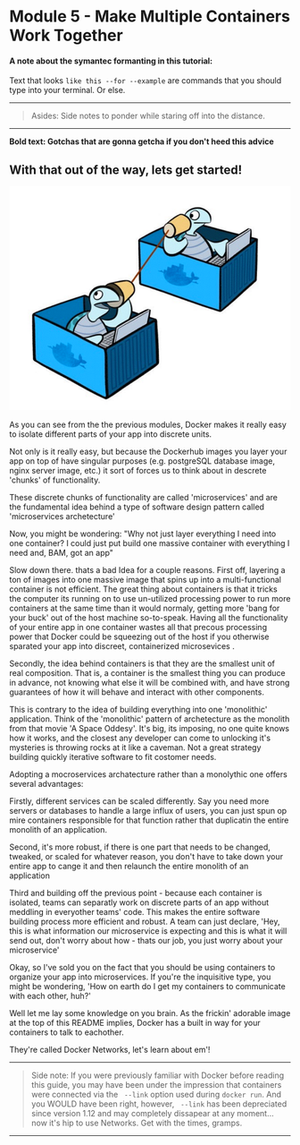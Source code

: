 # Module 5 - Make Multiple Containers Work Together

#### A note about the symantec formanting in this tutorial:

Text that looks `like this --for --example` are commands that you should type into your terminal. Or else.

---
>Asides: Side notes to ponder while staring off into the distance.

---

**Bold text: Gotchas that are gonna getcha if you don't heed this advice**

## With that out of the way, lets get started!


![dokernetwork](https://github.com/dylanlrrb/P-C-Y-Assets/blob/master/5/dockernetwork.png?raw=true)

As you can see from the the previous modules, Docker makes it really easy to isolate different parts of your app into discrete units. 

Not only is it really easy, but because the Dockerhub images you layer your app on top of have singular purposes (e.g. postgreSQL database image, nginx server image, etc.) it sort of forces us to think about in descrete 'chunks' of functionality. 

These discrete chunks of functionality are called 'microservices' and are the fundamental idea behind a type of software design pattern called 'microservices archetecture'

Now, you might be wondering: "Why not just layer everything I need into one container? I could just put build one massive container with everything I need and, BAM, got an app"

Slow down there. thats a bad Idea for a couple reasons. First off, layering a ton of images into one massive image that spins up into a multi-functional container is not efficient. The great thing about containers is that it tricks the computer its running on to use un-utilized processing power to run more containers at the same time than it would normaly, getting more 'bang for your buck' out of the host machine so-to-speak. Having all the functionality of your entire app in one container wastes all that precous processing power that Docker could be squeezing out of the host if you otherwise sparated your app into discreet, containerized microsevices .

Secondly, the idea behind containers is that they are the smallest unit of real composition. That is, a container is the smallest thing you can produce in advance, not knowing what else it will be combined with, and have strong guarantees of how it will behave and interact with other components.

This is contrary to the idea of building everything into one 'monolithic' application. Think of the 'monolithic' pattern of archetecture as the monolith from that movie 'A Space Oddesy'. It's big, its imposing, no one quite knows how it works, and the closest any developer can come to unlocking it's mysteries is throwing rocks at it like a caveman. Not a great strategy building quickly iterative software to fit costomer needs.

Adopting a mocroservices archatecture rather than a monolythic one offers several advantages:

Firstly, different services can be scaled differently. Say you need more servers or databases to handle a large influx of users, you can just spun op mire containers responsible for that function rather that duplicatin the entire monolith of an application.

Second, it's more robust, if there is one part that needs to be changed, tweaked, or scaled for whatever reason, you don't have to take down your entire app to cange it and then relaunch the entire monolith of an application

Third and building off the previous point - because each container is isolated, teams can separatly work on discrete parts of an app without meddling in everyother teams' code. This makes the entire software building process more efficient and robust. A team can just declare, 'Hey, this is what information our microservice is expecting and this is what it will send out, don't worry about how - thats our job, you just worry about your microservice'

Okay, so I've sold you on the fact that you should be using containers to organize your app into microservices. If you're the inquisitive type, you might be wondering, 'How on earth do I get my containers to communicate with each other, huh?'

Well let me lay some knowledge on you brain. As the frickin' adorable image at the top of this README implies, Docker has a built in way for your containers to talk to eachother.

They're called Docker Networks, let's learn about em'!

---
>Side note: If you were previously familiar with Docker before reading this guide, you may have been under the impression that containers were connected via the ` --link` option used during `docker run`. And you WOULD have been right, however, ` --link` has been depreciated since version 1.12 and may completely dissapear at any moment... now it's hip to use Networks. Get with the times, gramps. 

---













